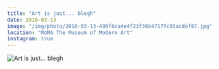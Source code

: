```yaml
---
title: "Art is just... blegh"
date: 2016-03-13
image: "/img/photo/2016-03-13-499f8ca4e4f23f36b4717fc93acdef87.jpg"
location: "MoMA The Museum of Modern Art"
instagram: true
---
```


![Art is just... blegh](/img/photo/2016-03-13-499f8ca4e4f23f36b4717fc93acdef87.jpg)
